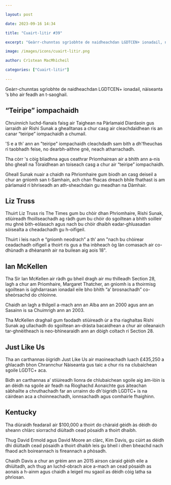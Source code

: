 ```yaml
---

layout: post

date: 2023-09-16 14:34

title: "Cuairt-litir #39"

excerpt: "Geàrr-chunntas sgrìobhte de naidheachdan LGDTCEN+ ionadail, nàiseanta ‘s bho air feadh an t-saoghail."

image: /images/icons/cuairt-litir.png

author: Crìstean MacMhìcheil

categories: ["Cuairt-litir"]
  
---
```


Geàrr-chunntas sgrìobhte de naidheachdan LGDTCEN+ ionadail, nàiseanta ‘s bho air feadh an t-saoghail.

## “Teiripe” iompachaidh

Chruinnich luchd-fianais faisg air Taighean na Pàrlamaid Diardaoin gus iarraidh air Rishi Sunak a ghealltanas a chur casg air cleachdaidhean ris an canar “teiripe” iompachaidh a chumail.

'S e a th' ann an "teiripe" iompachaidh cleachdadh sam bith a dh'fheuchas ri taobhadh feise, no dearbh-aithne gnè, neach atharrachadh.

Tha còrr 's còig bliadhna agus ceathrar Prìomhairean air a bhith ann a-nis bho gheall na Tòraidhean an toiseach casg a chur air “teiripe” iompachaidh.

Gheall Sunak nuair a chaidh na Phrìomhaire gum biodh an casg deiseil a chur an gnìomh san t-Samhain, ach chan fhacas dreach bhile fhathast is am pàrlamaid ri bhriseadh an ath-sheachdain gu meadhan na Dàmhair.

## Liz Truss

Thuirt Liz Truss ris The Times gum bu chòir dhan Phrìomhaire, Rishi Sunak, stiùireadh fhoillseachadh ag ràdh gum bu chòir do sgoiltean a bhith soilleir mu ghnè bith-eòlasach agus nach bu chòir dhaibh eadar-ghluasadan sòisealta a cheadachadh gu h-oifigeil.

Thuirt i leis nach e “gnìomh neodrach” a th’ ann "nach bu chòirear ceadachadh oifigeil a thoirt ris gus a tha inbheach òg làn comasach air co-dhùnadh a dhèanamh air na builean aig aois 18".

## Ian McKellen

Tha Sir Ian McKellen air ràdh gu bheil dragh air mu thilleadh Section 28, lagh a chur am Prìomhaire, Margaret Thatcher, an gnìomh is a thoirmisg sgoiltean is ùghdarrasan ionadail eile bho bhith “a’ brosnachadh” co-sheòrsachd do chloinne.

Chaidh an lagh a thilgeil a-mach ann an Alba ann an 2000 agus ann an Sasainn is sa Chuimrigh ann an 2003.

Tha McKellen draghail gum faodadh stiùireadh ùr a tha riaghaltas Rishi Sunak ag ullachadh do sgoiltean an-dràsta bacaidhean a chur air oileanaich tar-ghnèitheach is neo-bhìnearaidh ann an dòigh coltach ri Section 28.

## Just Like Us

Tha an carthannas òigridh Just Like Us air maoineachadh luach £435,250 a ghlacadh bhon Chrannchur Nàiseanta gus taic a chur ris na clubaichean sgoile LGDTC+ aca.

Bidh an carthannas a’ stiùireadh lìonra de chlubaichean sgoile aig àm-lòin is an dèidh na sgoile air feadh na Rìoghachd Aonaichte gus àiteachan sàbhailte a chruthachadh far an urrainn do dh'òigridh LGDTC+ is na càirdean aca a choinneachadh, ionnsachadh agus comhairle fhaighinn.

## Kentucky

Tha diùraidh feadarail air $100,000 a thoirt do chàraid gèidh às dèidh do sheann chlàrc siorrachd diùltadh cead pòsaidh a thoirt dhaibh.

Thug David Ermold agus David Moore an clàrc, Kim Davis, gu cùirt as dèidh dhi diùltadh cead pòsaidh a thoirt dhaibh leis gu bheil i dhen bheachd nach fhaod ach boireannach is fireannach a phòsadh.

Chaidh Davis a chur an grèim ann an 2015 airson càraid gèidh eile a dhiùltadh, ach thug an luchd-obrach aice a-mach an cead pòsaidh as aonais a h-ainm agus chaidh a leigeil mu sgaoil as dèidh còig latha sa phrìosan.